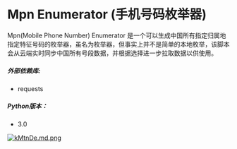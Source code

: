 # Mpn Enumerator (手机号码枚举器)

Mpn(Mobile Phone Number) Enumerator 是一个可以生成中国所有指定归属地指定特征号码的枚举器，虽名为枚举器，但事实上并不是简单的本地枚举，该脚本会从云端实时同步中国所有号段数据，并根据选择进一步拉取数据以供使用。

##### 外部依赖库:

* requests

##### Python版本：

* 3.0

[![kMtnDe.md.png](https://s2.ax1x.com/2019/01/28/kMtnDe.md.png)](https://imgchr.com/i/kMtnDe)



